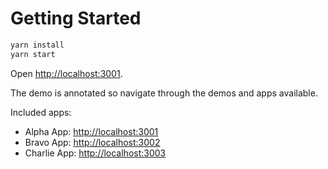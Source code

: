 # Getting Started

```sh
yarn install
yarn start
```

Open [http://localhost:3001](http://localhost:3001).

The demo is annotated so navigate through the demos and apps available.

Included apps:

- Alpha App: [http://localhost:3001](http://localhost:3001)
- Bravo App: [http://localhost:3002](http://localhost:3002)
- Charlie App: [http://localhost:3003](http://localhost:3003)
